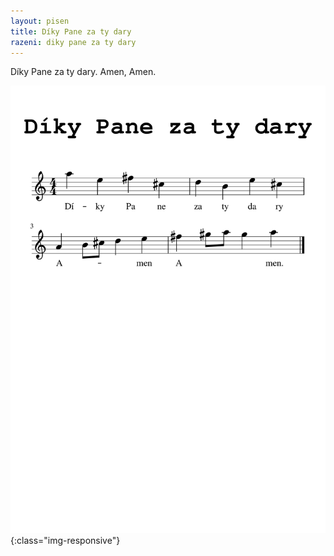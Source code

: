 ```yaml
---
layout: pisen
title: Díky Pane za ty dary
razeni: diky pane za ty dary
---
```


Díky Pane za ty dary. Amen, Amen.

![Díky Pane za ty dary](diky_pane_za_ty_dary.png){:class="img-responsive"}

